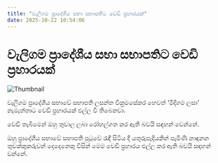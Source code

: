 ```yaml
---
title: "වැලිගම ප්‍රාදේශීය සභා සභාපතිට වෙඩි ප්‍රහාරයක්"
date: 2025-10-22 10:54:06
---
```


# වැලිගම ප්‍රාදේශීය සභා සභාපතිට වෙඩි ප්‍රහාරයක්

![Thumbnail](https://helakuru.sgp1.cdn.digitaloceanspaces.com/esana/images/lib/lasantha-wikramasekara-jkl.jpg)

වැලිගම ප්‍රාදේශීය සභාවේ සභාපති ලසන්ත වික්‍රමසේකර හෙවත් ‘මිදිගම ලසා’ නැමැත්තාට වෙඩි ප්‍රහාරයක් එල්ල වී තිබෙනවා.

වෙඩි තැබීමෙන් ඔහු තුවාල ලබා රෝහල්ගත කර ඇති බවයි සඳහන් වෙන්නේ.

ඔහු ප්‍රාදේශීය සභාවේ සභාපති පුටුවේ රැඳී සිටිය දී යතුරුපැදියකින් පැමිණි නාඳුනන තුවක්කුකරුවන් දෙදෙනෙකු විසින් මෙම වෙඩි ප්‍රහාරය එල්ල කර ඇති බවයි සඳහන් වන්නේ.

